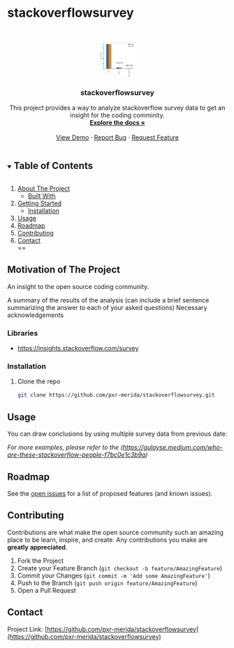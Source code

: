 # stackoverflowsurvey
<!-- PROJECT LOGO -->
<br />
<p align="center">
  <a href="https://github.com/pxr-merida/stackoverflowsurvey">
    <img src="images/output_9_1.png" alt="Logo" width="80" height="80">
  </a>

  <h3 align="center">stackoverflowsurvey</h3>

  <p align="center">
    This project provides a way to analyze stackoverflow survey data to get an insight for the coding comminity. 
    <br />
    <a href="https://github.com/pxr-merida/stackoverflowsurvey"><strong>Explore the docs »</strong></a>
    <br />
    <br />
    <a href="https://github.com/pxr-merida/stackoverflowsurvey">View Demo</a>
    ·
    <a href="https://github.com/pxr-merida/stackoverflowsurvey/issues">Report Bug</a>
    ·
    <a href="https://github.com/pxr-merida/stackoverflowsurvey/issues">Request Feature</a>
  </p>
</p>



<!-- TABLE OF CONTENTS -->
<details open="open">
  <summary><h2 style="display: inline-block">Table of Contents</h2></summary>
  <ol>
    <li>
      <a href="#about-the-project">About The Project</a>
      <ul>
        <li><a href="#built-with">Built With</a></li>
      </ul>
    </li>
    <li>
      <a href="#getting-started">Getting Started</a>
      <ul>
        <li><a href="#installation">Installation</a></li>
      </ul>
    </li>
    <li><a href="#usage">Usage</a></li>
    <li><a href="#roadmap">Roadmap</a></li>
    <li><a href="#contributing">Contributing</a></li>
    <li><a href="#contact">Contact</a></li>
==
  </ol>
</details>



<!-- ABOUT THE PROJECT -->
## Motivation of The Project

An insight to the open source coding community. 

A summary of the results of the analysis (can include a brief sentence summarizing the answer to each of your asked questions)
Necessary acknowledgements


### Libraries

* https://insights.stackoverflow.com/survey 



### Installation

1. Clone the repo
   ```sh
   git clone https://github.com/pxr-merida/stackoverflowsurvey.git
   ```

<!-- USAGE EXAMPLES -->

### 

## Usage

You can draw conclusions by using multiple survey data from previous date: 

_For more examples, please refer to the (https://gulayse.medium.com/who-are-these-stackoverflow-people-f7bc0e1c3b9a)_



<!-- ROADMAP -->
## Roadmap

See the [open issues](https://github.com/pxr-merida/stackoverflowsurvey/issues) for a list of proposed features (and known issues).



<!-- CONTRIBUTING -->
## Contributing

Contributions are what make the open source community such an amazing place to be learn, inspire, and create. Any contributions you make are **greatly appreciated**.

1. Fork the Project
2. Create your Feature Branch (`git checkout -b feature/AmazingFeature`)
3. Commit your Changes (`git commit -m 'Add some AmazingFeature'`)
4. Push to the Branch (`git push origin feature/AmazingFeature`)
5. Open a Pull Request


<!-- CONTACT -->
## Contact

Project Link: [https://github.com/pxr-merida/stackoverflowsurvey](https://github.com/pxr-merida/stackoverflowsurvey)


